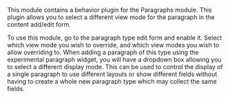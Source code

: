 This module contains a behavior plugin for the Paragraphs module. This plugin allows you to select a different view mode for the paragraph in the content add/edit form.

To use this module, go to the paragraph type edit form and enable it. Select which view mode you wish to override, and which view modes you wish to allow overriding to. When adding a paragraph of this type using the experimental paragraph widget, you will have a dropdown box allowing you to select a different display mode. This can be used to control the display of a single paragraph to use different layouts or show different fields without having to create a whole new paragraph type which may collect the same fields.